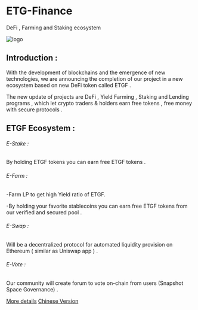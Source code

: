 # ETG-Finance
DeFi , Farming and Staking ecosystem



![logo](https://i.imgur.com/oMxLEsP.jpg)

## Introduction : 


With the development of blockchains and the emergence of new technologies, we are announcing the completion of our project in a new ecosystem based on new DeFi token called ETGF .

The new update of projects are DeFi , Yield Farming , Staking and Lending programs , which let crypto traders & holders earn free tokens , free money with secure protocols .


## ETGF Ecosystem :




###### E-Stake :
By holding ETGF tokens you can earn free ETGF tokens .

###### E-Farm :
-Farm LP to get high Yield ratio of ETGF.

-By holding your favorite stablecoins you can earn free ETGF tokens from our verified and secured pool .

###### E-Swap :
Will be a decentralized protocol for automated liquidity provision on Ethereum ( similar as Uniswap app ) .

###### E-Vote :
Our community will create forum to vote on-chain from users (Snapshot Space Governance) .

[More details](https://etgproject.org/ETGF.pdf)
[Chinese Version](https://etgproject.org/CN.pdf)

